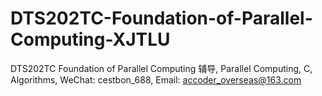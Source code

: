# DTS202TC-Foundation-of-Parallel-Computing-XJTLU
DTS202TC Foundation of Parallel Computing 辅导, Parallel Computing, C, Algorithms, WeChat: cestbon_688, Email: accoder_overseas@163.com
